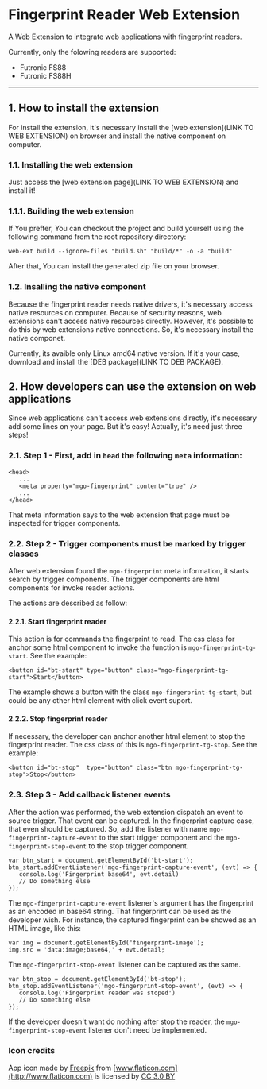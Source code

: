 # Fingerprint Reader Web Extension
A Web Extension to integrate web applications with fingerprint readers.

Currently, only the folowing readers are supported:

 - Futronic FS88
 - Futronic FS88H

---

## 1. How to install the extension
For install the extension, it's necessary install the [web extension](LINK TO WEB EXTENSION) on browser and install the native component on computer.

### 1.1. Installing the web extension
Just access the [web extension page](LINK TO WEB EXTENSION) and install it!

### 1.1.1. Building the web extension
If You preffer, You can checkout the project and build yourself using the following command from the root repository directory:

```
web-ext build --ignore-files "build.sh" "build/*" -o -a "build"
```
After that, You can install the generated zip file on your browser.

### 1.2. Insalling the native component
Because the fingerprint reader needs native drivers, it's necessary access native resources on computer. Because of security reasons, web extensions can't access native resources directly. However, it's possible to do this by web extensions native connections. So, it's necessary install the native componet.

Currently, its avaible only Linux amd64 native version.
If it's your case, download and install the [DEB package](LINK TO DEB PACKAGE).

## 2. How developers can use the extension on web applications
Since web applications can't access web extensions directly, it's necessary add some lines on your page. But it's easy! Actually, it's need just three steps!

### 2.1. Step 1 - First, add in `head` the following `meta` information:
```
<head>
   ...
   <meta property="mgo-fingerprint" content="true" />
   ...
</head>
```
That meta information says to the web extension that page must be inspected for trigger components.
### 2.2. Step 2 - Trigger components must be marked by trigger classes
After web extension found the `mgo-fingerprint` meta information, it starts search by trigger components. The trigger components are html components for invoke reader actions.

The actions are described as follow:

#### 2.2.1. Start fingerprint reader
This action is for commands the fingerprint to read. The css class for anchor some html component to invoke tha function is `mgo-fingerprint-tg-start`. See the example:

```
<button id="bt-start" type="button" class="mgo-fingerprint-tg-start">Start</button>
```
The example shows a button with the class `mgo-fingerprint-tg-start`, but could be any other html element with click event suport.

#### 2.2.2. Stop fingerprint reader
If necessary, the developer can anchor another html element to stop the fingerprint reader. The css class of this is `mgo-fingerprint-tg-stop`. See the example:

```
<button id="bt-stop"  type="button" class="btn mgo-fingerprint-tg-stop">Stop</button>
```
### 2.3. Step 3 - Add callback listener events
After the action was performed, the web extension dispatch an event to source trigger. That event can be captured. In the fingerprint capture case, that even should be captured. So, add the listener with name `mgo-fingerprint-capture-event` to the start trigger component and the `mgo-fingerprint-stop-event` to the stop trigger component.

```
var btn_start = document.getElementById('bt-start');
btn_start.addEventListener('mgo-fingerprint-capture-event', (evt) => {
   console.log('Fingerprint base64', evt.detail)
   // Do something else
});
```
The `mgo-fingerprint-capture-event` listener's argument has the fingerprint as an encoded in base64 string. That fingerprint can be used as the developer wish. For instance, the captured fingerprint can be showed as an HTML image, like this:
```
var img = document.getElementById('fingerprint-image');
img.src = 'data:image;base64,' + evt.detail;
```

The `mgo-fingerprint-stop-event` listener can be captured as the same.
```
var btn_stop = document.getElementById('bt-stop');
btn_stop.addEventListener('mgo-fingerprint-stop-event', (evt) => {
   console.log('Fingerprint reader was stoped')
   // Do something else
});
```

If the developer doesn't want do nothing after stop the reader, the `mgo-fingerprint-stop-event` listener don't need be implemented.

### Icon credits
App icon made by [Freepik](http://www.freepik.com) from [www.flaticon.com](http://www.flaticon.com) is licensed by [CC 3.0 BY](http://creativecommons.org/licenses/by/3.0/)
